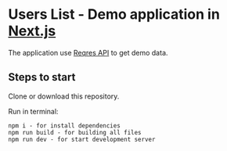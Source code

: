 # Users List - Demo application in [Next.js](https://nextjs.org/)

The application use [Reqres API](https://reqres.in/) to get demo data.

## Steps to start

Clone or download this repository.

Run in terminal:

```base command
npm i - for install dependencies
npm run build - for building all files
npm run dev - for start development server
```
